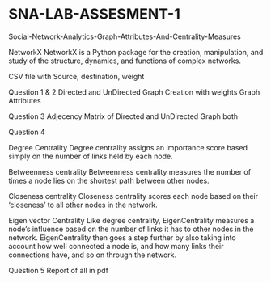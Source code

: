 # SNA-LAB-ASSESMENT-1
 Social-Network-Analytics-Graph-Attributes-And-Centrality-Measures


NetworkX
NetworkX is a Python package for the creation, manipulation, and study of the structure, dynamics, and functions of complex networks.



CSV file with Source, destination, weight



Question 1 & 2
Directed and UnDirected Graph Creation with weights Graph Attributes



Question 3
Adjecency Matrix of Directed and UnDirected Graph both



Question 4

Degree Centrality
Degree centrality assigns an importance score based simply on the number of links held by each node.

Betweenness centrality
Betweenness centrality measures the number of times a node lies on the shortest path between other nodes.

Closeness centrality
Closeness centrality scores each node based on their ‘closeness’ to all other nodes in the network.

Eigen vector Centrality
Like degree centrality, EigenCentrality measures a node’s influence based on the number of links it has to other nodes in the network. EigenCentrality then goes a step further by also taking into account how well connected a node is, and how many links their connections have, and so on through the network.



Question 5
Report of all in pdf
